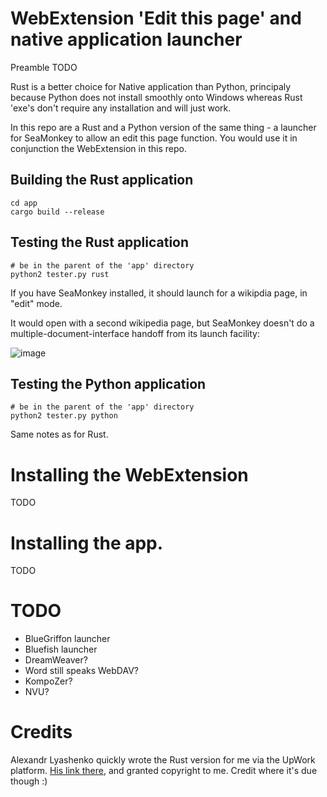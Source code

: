 # WebExtension 'Edit this page' and native application launcher

Preamble TODO

Rust is a better choice for Native application than Python, principaly because Python does not install smoothly onto
Windows whereas Rust 'exe's don't require any installation and will just work.

In this repo are a Rust and a Python version of the same thing - a launcher for SeaMonkey to allow an edit this page function. You would use it in conjunction the WebExtension in this repo.

## Building the Rust application

```
cd app
cargo build --release
```

## Testing the Rust application

```
# be in the parent of the 'app' directory
python2 tester.py rust
```

If you have SeaMonkey installed, it should launch for a wikipdia page, in "edit" mode.

It would open with a second wikipedia page, but SeaMonkey doesn't do a multiple-document-interface handoff from its launch facility:

![image](https://user-images.githubusercontent.com/82182/34641477-408e6fb2-f2d3-11e7-8258-2f753ae4d86e.png)

## Testing the Python application

```
# be in the parent of the 'app' directory
python2 tester.py python
```

Same notes as for Rust.

# Installing the WebExtension

TODO

# Installing the app.

TODO

# TODO

* BlueGriffon launcher
* Bluefish launcher
* DreamWeaver?
* Word still speaks WebDAV?
* KompoZer?
* NVU?

# Credits

Alexandr Lyashenko quickly wrote the Rust version for me via the UpWork platform. [His link there](https://www.upwork.com/freelancers/~01af9df894ec5fb364), and granted copyright to me. Credit where it's due though :)
